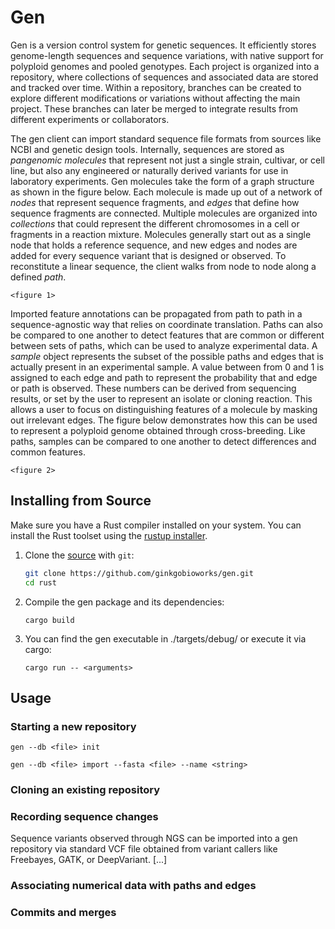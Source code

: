 # Gen
Gen is a version control system for genetic sequences. It efficiently stores genome-length sequences and sequence
variations, with native support for polyploid genomes and pooled genotypes. Each project is organized into a repository,
where collections of sequences and associated data are stored and tracked over time. Within a repository, branches can
be created to explore different modifications or variations without affecting the main project. These branches can later
be merged to integrate results from different experiments or collaborators.

The gen client can import standard sequence file formats from sources like NCBI and genetic design tools. Internally,
sequences are stored as _pangenomic molecules_ that represent not just a single strain, cultivar, or cell line, but also
any engineered or naturally derived variants for use in laboratory experiments. Gen molecules take the form of a graph
structure as shown in the figure below. Each molecule is made up out of a network of _nodes_ that represent sequence
fragments, and _edges_ that define how sequence fragments are connected. Multiple molecules are organized into
_collections_ that could represent the different chromosomes in a cell or fragments in a reaction mixture. Molecules
generally start out as a single node that holds a reference sequence, and new edges and nodes are added for every
sequence variant that is designed or observed. To reconstitute a linear sequence, the client walks from node to node
along a defined _path_.

`<figure 1>`

Imported feature annotations can be propagated from path to path in a sequence-agnostic way that relies on coordinate
translation. Paths can also be compared to one another to detect features that are common or different between sets of
paths, which can be used to analyze experimental data. A _sample_ object represents the subset of the possible paths and
edges that is actually present in an experimental sample. A value between from 0 and 1 is assigned to each edge and path
to represent the probability that and edge or path is observed. These numbers can be derived from sequencing results, or
set by the user to represent an isolate or cloning reaction. This allows a user to focus on distinguishing features of a
molecule by masking out irrelevant edges. The figure below demonstrates how this can be used to represent a polyploid
genome obtained through cross-breeding. Like paths, samples can be compared to one another to detect differences and
common features.

`<figure 2>`

## Installing from Source
Make sure you have a Rust compiler installed on your system. You can install the Rust toolset using the [rustup installer](https://rustup.rs/).


1. Clone the [source](https://github.com/ginkgobioworks/gen) with `git`:

   ```sh
   git clone https://github.com/ginkgobioworks/gen.git
   cd rust
   ```

2. Compile the gen package and its dependencies:

    ```
    cargo build
    ```

3. You can find the gen executable in ./targets/debug/ or execute it via cargo:

    ```
    cargo run -- <arguments>
    ```
    

## Usage

### Starting a new repository
`gen --db <file> init`

<!-- Importing sequence files into a collection -->

`gen --db <file> import --fasta <file> --name <string>`

### Cloning an existing repository
<!-- -Exporting sequence files and slices -->
<!-- -Shallow checkout -->
<!-- -Exploring a repository: listing collections, samples, paths (molecules) -->
<!-- -Translating coordinates between paths -->

### Recording sequence changes
<!-- From a VCF file -->
Sequence variants observed through NGS can be imported into a gen repository via standard VCF file obtained from variant callers like Freebayes, GATK, or DeepVariant. [...]
<!-- -From a sequence file that was edited externally -->

<!-- -From the gen command line -->

<!--

Inserting one or more genetic parts at a specific locus can be done using the `gen update <location> <sequence>` command. The location parameter is given as the combination of a path (molecule) identifier and a numerical coordinate referenced to that path, separated by a colon. If the option `--propagate` is used, all other paths that include the location will be updated as well. By default the molecule itself is changed, but by using the option `--new` new molecules are created and their path IDs are returned to the user. Multiple inserts can be specified using the `--fasta <file>` argument. In this case new path IDs are always returned to the user, but unless the option `--new` is given the original path is removed.

To insert multiple parts successively in the same location, use the option `--combinatorial <file>` with a CSV file where each column represents a slot within the target position, and the rows list which parts can be introduced in that slot, as specified by their identifiers from the fasta file. By default a full factorial design will be generated, but the option `--associations <file>` allows you to restrict the experimental design to the combinations listed as individual rows, with columns still corresponding to the same slots. Columns that are left empty are treated as being full factorial. The option `--anti-associations <file>` provides the inverse functionality: a similar csv file is provided, but each row represents genetic that should not occur together as combinations.

-->

### Associating numerical data with paths and edges
<!-- -From CSV referencing named paths -->

<!-- -From mapped sequencing reads -->

### Commits and merges
<!-- -Local only for now -->







